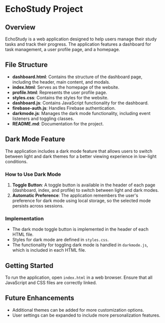 # EchoStudy Project

## Overview
EchoStudy is a web application designed to help users manage their study tasks and track their progress. The application features a dashboard for task management, a user profile page, and a homepage.

## File Structure
- **dashboard.html**: Contains the structure of the dashboard page, including the header, main content, and modals.
- **index.html**: Serves as the homepage of the website.
- **profile.html**: Represents the user profile page.
- **styles.css**: Contains the styles for the website.
- **dashboard.js**: Contains JavaScript functionality for the dashboard.
- **firebase-auth.js**: Handles Firebase authentication.
- **darkmode.js**: Manages the dark mode functionality, including event listeners and toggling classes.
- **README.md**: Documentation for the project.

## Dark Mode Feature
The application includes a dark mode feature that allows users to switch between light and dark themes for a better viewing experience in low-light conditions. 

### How to Use Dark Mode
1. **Toggle Button**: A toggle button is available in the header of each page (dashboard, index, and profile) to switch between light and dark modes.
2. **Automatic Preference**: The application remembers the user's preference for dark mode using local storage, so the selected mode persists across sessions.

### Implementation
- The dark mode toggle button is implemented in the header of each HTML file.
- Styles for dark mode are defined in `styles.css`.
- The functionality for toggling dark mode is handled in `darkmode.js`, which is included in each HTML file.

## Getting Started
To run the application, open `index.html` in a web browser. Ensure that all JavaScript and CSS files are correctly linked.

## Future Enhancements
- Additional themes can be added for more customization options.
- User settings can be expanded to include more personalization features.